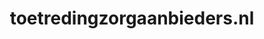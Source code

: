---
layout: post
title:  "toetredingzorgaanbieders.nl"
internal_url:  "/data/toetredingzorgaanbieders.nl.html"
categories: dutchgov
---